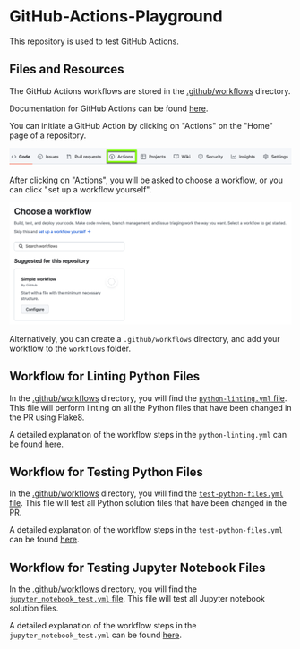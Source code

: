 # GitHub-Actions-Playground

This repository is used to test GitHub Actions.

## Files and Resources

The GitHub Actions workflows are stored in the [.github/workflows](.github/workflows/) directory.

Documentation for GitHub Actions can be found [here](https://docs.github.com/en/actions).

You can initiate a GitHub Action by clicking on "Actions" on the "Home" page of a repository.

![GitHub Actions button](Images/GH_Actions_button.png)

After clicking on "Actions", you will be asked to choose a workflow, or you can click "set up a workflow yourself".

![Choose a workflow](Images/Choose_workflow.png)

Alternatively, you can create a `.github/workflows` directory, and add your workflow to the `workflows` folder.

## Workflow for Linting Python Files

In the [.github/workflows](.github/workflows/) directory, you will find the [`python-linting.yml` file](.github/workflows/python-linting.yml). This file will perform linting on all the Python files that have been changed in the PR using Flake8.

A detailed explanation of the workflow steps in the `python-linting.yml` can be found [here](Python_Linting.md).

## Workflow for Testing Python Files

In the [.github/workflows](.github/workflows/) directory, you will find the [`test-python-files.yml` file](.github/workflows/test-python-files.yml). This file will test all Python solution files that have been changed in the PR.

A detailed explanation of the workflow steps in the `test-python-files.yml` can be found [here](Python_Testing.md).

## Workflow for Testing Jupyter Notebook Files

In the [.github/workflows](.github/workflows/) directory, you will find the [`jupyter_notebook_test.yml` file](.github/workflows/jupyter_notebook_test.yml). This file will test all Jupyter notebook solution files.

A detailed explanation of the workflow steps in the `jupyter_notebook_test.yml` can be found [here](Jupyter_Notebook_Testing.md).
